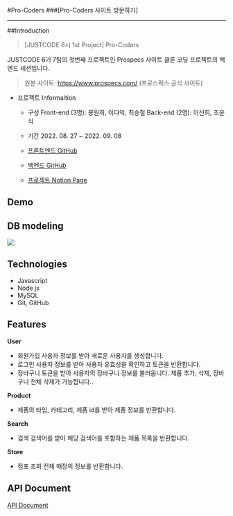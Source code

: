 #Pro-Coders ###[Pro-Coders 사이트 방문하기]

---

##Introduction

> [JUSTCODE 6시 1st Project] Pro-Coders

JUSTCODE 6기 7팀의 첫번째 프로젝트인 Prospecs 사이트 클론 코딩 프로젝트의 백엔드 세션입니다.

> 원본 사이트: https://www.prospecs.com/ (프로스펙스 공식 사이트)

- 프로젝트 Informaition

  - 구성
    Front-end (3명): 봉원희, 이다익, 최승철
    Back-end (2명): 이신희, 조윤식

  - 기간 2022. 08. 27 ~ 2022. 09. 08

  - [프론트엔드 GitHub](https://github.com/wecode-bootcamp-korea/justcode-6-1st-pro-coders-front)
  - [백엔드 GitHub](https://github.com/wecode-bootcamp-korea/justcode-6-1st-pro-coders-back)
  - [프로젝트 Notion Page](https://www.notion.so/wecode/7team-Pro-Coders-6ed4512003274604aac55e2ee781e953)

## Demo

## DB modeling

<img src = "https://user-images.githubusercontent.com/107532513/188773675-6028a2e7-ca48-473f-b8f7-069a7952c4fe.png">

## Technologies

- Javascript
- Node js
- MySQL
- Git, GitHub

## Features

**User**

- 회원가입
  사용자 정보를 받아 새로운 사용자를 생성합니다.
- 로그인
  사용자 정보를 받아 사용자 유효성을 확인하고 토큰을 반환합니다.
- 장바구니
  토큰을 받아 사용자의 장바구니 정보를 불러옵니다.
  제품 추가, 삭제, 장바구니 전체 삭제가 가능합니다..

**Product**

- 제품의 타입, 카테고리, 제품 id를 받아 제품 정보를 반환합니다.

**Search**

- 검색
  검색어를 받아 해당 검색어를 포함하는 제품 목록을 반환합니다.

**Store**

- 점포 조회
  전체 매장의 정보를 반환합니다.

## API Document

[API Document](https://documenter.getpostman.com/view/23155227/VUxSsm3G)
